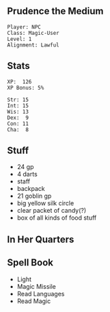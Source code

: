 
## Prudence the Medium

    Player: NPC
    Class: Magic-User
    Level: 1
    Alignment: Lawful

## Stats

    XP:  126
    XP Bonus: 5%

    Str: 15
    Int: 15
    Wis: 13
    Dex:  9
    Con: 11
    Cha:  8

## Stuff

* 24 gp
* 4 darts
* staff
* backpack
* 21 goblin gp
* big yellow silk circle
* clear packet of candy(?)
* box of all kinds of food stuff

## In Her Quarters

## Spell Book

* Light
* Magic Missile
* Read Languages
* Read Magic
